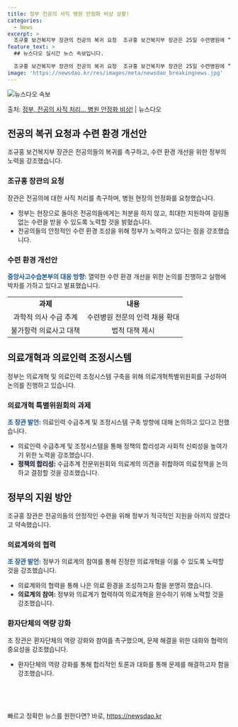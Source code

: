 ```yaml
---
title: 정부 전공의 사직 병원 안정화 비상 상황!
categories:
  - News
excerpt: >
  조규홍 보건복지부 장관의 전공의 복귀 요청  조규홍 보건복지부 장관은 25일 수련병원에 “복귀가 어려운 전공…
feature_text: >
  ## 뉴스다오 실시간 뉴스 속보입니다.

  조규홍 보건복지부 장관의 전공의 복귀 요청  조규홍 보건복지부 장관은 25일 수련병원에 “복귀가 어려운 전공…
image: 'https://newsdao.kr/res/images/meta/newsdao_breakingnews.jpg'
---
```


![뉴스다오 속보](https://newsdao.kr/res/images/meta/newsdao_breakingnews.jpg)

<p>출처: <a href="https://newsdao.kr/4425" rel="dofollow">정부, 전공의 사직 처리... 병원 안정화 비상!</a> | 뉴스다오</p>

<h2 data-ke-size="size26">전공의 복귀 요청과 수련 환경 개선안</h2>
<p data-ke-size="size16">조규홍 보건복지부 장관은 전공의들의 복귀를 촉구하고, 수련 환경 개선을 위한 정부의 노력을 강조했습니다.</p>

<h3>조규홍 장관의 요청</h3>
<p data-ke-size="size16">장관은 전공의에 대한 사직 처리를 촉구하며, 병원 현장의 안정화를 요청했습니다.</p>
<ul>
  <li>정부는 현장으로 돌아온 전공의들에게는 처분을 하지 않고, 최대한 지원하여 걸림돌 없는 수련을 받을 수 있도록 노력할 것을 밝혔습니다.</li>
  <li>전공의들의 안정적인 수련 환경 조성을 위해 정부가 노력하고 있다는 점을 강조했습니다.</li>
</ul>

<h3>수련 환경 개선안</h3>
<p data-ke-size="size16"><b><span style="color: #1a5490;">중앙사고수습본부의 대응 방향:</span></b> 열악한 수련 환경 개선을 위한 논의를 진행하고 실행에 박차를 가하고 있다고 발표했습니다.</p>
<table>
  <tr>
    <td style="text-align: center; height: 17px;"><b>과제</b></td>
    <td style="text-align: center; height: 17px;"><b>내용</b></td>
  </tr>
  <tr>
    <td style="text-align: center; height: 17px;">과학적 의사 수급 추계</td>
    <td style="text-align: center; height: 17px;">수련병원 전문의 인력 채용 확대</td>
  </tr>
  <tr>
    <td style="text-align: center; height: 17px;">불가항력 의료사고 대책</td>
    <td style="text-align: center; height: 17px;">법적 대책 제시</td>
  </tr>
</table>

<h2 data-ke-size="size26">의료개혁과 의료인력 조정시스템</h2>
<p data-ke-size="size16">정부는 의료개혁 및 의료인력 조정시스템 구축을 위해 의료개혁특별위원회를 구성하여 논의를 진행하고 있습니다.</p>

<h3>의료개혁 특별위원회의 과제</h3>
<p data-ke-size="size16"><b><span style="color: #1a5490;">조 장관 발언:</span></b> 의료인력 수급추계 및 조정시스템 구축 방향에 대해 논의하고 있다고 전했습니다.</p>
<ul>
  <li>의료인력 수급추계 및 조정시스템을 통해 정책의 합리성과 사회적 신뢰성을 높여가기 위한 노력을 강조했습니다.</li>
  <li><b><span style="background-color: #21538527;">정책의 합리성:</span></b> 수급추계 전문위원회와 의료계의 의견을 취합하여 의료정책을 논의하고 결정할 것을 강조했습니다.</li>
</ul>

<h2 data-ke-size="size26">정부의 지원 방안</h2>
<p data-ke-size="size16">조규홍 장관은 전공의들의 안정적인 수련을 위해 정부가 적극적인 지원을 아끼지 않겠다고 약속했습니다.</p>

<h3>의료계와의 협력</h3>
<p data-ke-size="size16"><b><span style="color: #1a5490;">조 장관 발언:</span></b> 정부가 의료계의 참여를 통해 진정한 의료개혁을 이룰 수 있도록 노력할 것을 강조했습니다.</p>
<ul>
  <li>의료계와의 협력을 통해 나은 의료 환경을 조성하고자 함을 분명히 했습니다.</li>
  <li><b>의료계의 참여:</b> 정부와 의료계가 협력하여 의료개혁을 완수하기 위해 노력할 것을 강조했습니다.</li>
</ul>

<h3>환자단체의 역량 강화</h3>
<p data-ke-size="size16">조 장관은 환자단체의 역량 강화와 참여를 촉구했으며, 문제 해결을 위한 대화와 협력의 중요성을 강조했습니다.</p>
<ul>
  <li>환자단체의 역량 강화를 통해 합리적인 토론과 대화를 통해 문제를 해결하고자 함을 강조했습니다.</li>
</ul>

<p data-ke-size="size16">&nbsp;</p>
<p data-ke-size="size16">&nbsp;</p> 

빠르고 정확한 뉴스를 원한다면? 바로, <a href="https://newsdao.kr" rel="dofollow">https://newsdao.kr</a>


    
